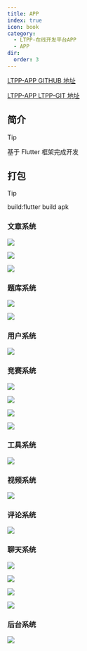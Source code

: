```yaml
---
title: APP
index: true
icon: book
category:
  - LTPP-在线开发平台APP
  - APP
dir:
  order: 3
---
```


[LTPP-APP GITHUB 地址](https://github.com/ltpp-universe/LTPP-APP-Flutter)

[LTPP-APP LTPP-GIT 地址](https://git.ltpp.vip/root/LTPP-APP-Flutter)

<Share colorful />
<Catalog />

## 简介

> [!tip]
> 基于 Flutter 框架完成开发

## 打包

> [!tip]
> build:flutter build apk

### 文章系统

![](markdown-images/072f8deb05c92f98dc0e29f8da1af6ab_720.png)

![](markdown-images/a45f58aa60179e31356970ad410064b0_720.png)

![](markdown-images/dab24b06f43e6c1a9d18a349852dd2d6_720.png)

### 题库系统

![](markdown-images/178f31dabac624329bf6c67e995ea6fb_720.png)

![](markdown-images/8247b9b1c87d1821a66fcd7fe4520907.png)

### 用户系统

![](markdown-images/c106509b6fcfe452ea26e1dea1c7b5fa_720.png)

### 竞赛系统

![](markdown-images/02a5e72fdbc9343586ee21aaa7f8c0d9_720.png)

![](markdown-images/a51311d23d156f2ad7326484cc511af8_720.png)

![](markdown-images/fda17a665b5959cd427f556882f9f127_720.png)

![](markdown-images/4e8b63af6c7be7bab687dfce2b2ca096_720.png)

### 工具系统

![](markdown-images/ced428c37f05f3b8453d0ff01b1527bf_720.png)

### 视频系统

![](markdown-images/0c96e90dcb867775486ae6381d9a50e5_720.png)

### 评论系统

![](markdown-images/25820a38783e67e273847fc1c374578e_720.png)

### 聊天系统

![](markdown-images/2787ffc67477ad956e0afb178066acb3_720.png)

![](markdown-images/144ce7dba402f7b2d9ae2c5ffd3e0167_720.png)

![](markdown-images/f9265dfdce88d40972a055cc090a26a7_720.png)

![](markdown-images/e3a4290ee126c0b7afa1039ce3e55077_720.png)

### 后台系统

![](markdown-images/cf4af79d000cb55c6a36aa9209fbea41_720.png)
